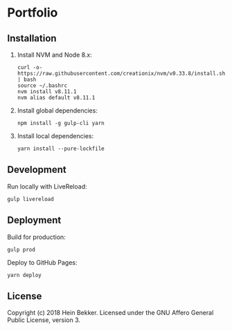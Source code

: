 # Portfolio

## Installation

1. Install NVM and Node 8.x:

    ```shell
    curl -o- https://raw.githubusercontent.com/creationix/nvm/v0.33.8/install.sh | bash
    source ~/.bashrc
    nvm install v8.11.1
    nvm alias default v8.11.1
    ```

2. Install global dependencies:

    ```shell
    npm install -g gulp-cli yarn
    ```

3. Install local dependencies:

    ```shell
    yarn install --pure-lockfile
    ```

## Development

Run locally with LiveReload:

```shell
gulp livereload
```

## Deployment

Build for production:

```shell
gulp prod
```

Deploy to GitHub Pages:

```shell
yarn deploy
```

## License

Copyright (c) 2018 Hein Bekker. Licensed under the GNU Affero General Public License, version 3.
